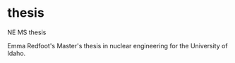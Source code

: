 # thesis
NE MS thesis

Emma Redfoot's Master's thesis in nuclear engineering for the University of Idaho.
